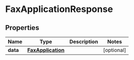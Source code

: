 

# FaxApplicationResponse

## Properties

Name | Type | Description | Notes
------------ | ------------- | ------------- | -------------
**data** | [**FaxApplication**](FaxApplication.md) |  |  [optional]



